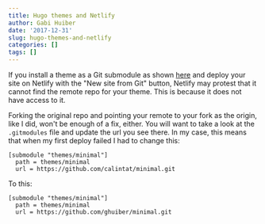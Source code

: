 ```yaml
---
title: Hugo themes and Netlify
author: Gabi Huiber
date: '2017-12-31'
slug: hugo-themes-and-netlify
categories: []
tags: []
---
```


If you install a theme as a Git submodule as shown [here](https://github.com/calintat/minimal) and deploy your site on Netlify with the "New site from Git" button, Netlify may protest that it cannot find the remote repo for your theme. This is because it does not have access to it. 

Forking the original repo and pointing your remote to your fork as the origin, like I did, won't be enough of a fix, either. You will want to take a look at the `.gitmodules` file and update the url you see there. In my case, this means that when my first deploy failed I had to change this:

```
[submodule "themes/minimal"]
  path = themes/minimal
  url = https://github.com/calintat/minimal.git 
```

To this:

```
[submodule "themes/minimal"]
  path = themes/minimal
  url = https://github.com/ghuiber/minimal.git 
```

